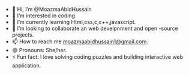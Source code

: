 - 👋 Hi, I’m @MoazmaAbidHussain
- 👀 I’m interested in coding
- 🌱 I’m currently learning Html,css,c,c++,javascript.
- 💞️ I’m looking to collaborate an web develpnment and open -source projects.
- 📫 How to reach me moazmaabidhussain1@gmail.com.
- 😄 Pronouns: She/her.
- ⚡ Fun fact: I love solving coding puzzles and building interactive web application.

<!---
MoazmaAbidHussain/MoazmaAbidHussain is a ✨ special ✨ repository because its `README.md` (this file) appears on your GitHub profile.
You can click the Preview link to take a look at your changes.
--->
